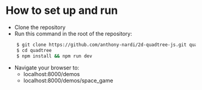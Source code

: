 # How to set up and run

  - Clone the repository
  - Run this command in the root of the repository: 
```sh
    $ git clone https://github.com/anthony-nardi/2d-quadtree-js.git quadtree
    $ cd quadtree
    $ npm install && npm run dev
```
  - Navigate your browser to:
    -  localhost:8000/demos
    -  localhost:8000/demos/space_game